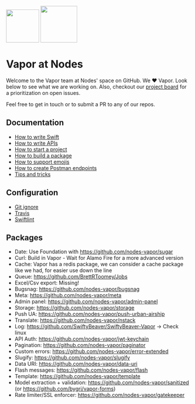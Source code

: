 <img src="https://raw.githubusercontent.com/nodes-vapor/readme/master/Assets/nodeslogo.png" width="90"/> <img src="https://raw.githubusercontent.com/nodes-vapor/readme/master/Assets/vaporlogo.png" width="100"/>

# Vapor at Nodes

Welcome to the Vapor team at Nodes' space on GitHub. We ❤️ Vapor. Look below to see what we are working on. Also, checkout our [project board](https://github.com/nodes-vapor/readme/projects/1) for a prioritization on open issues.

Feel free to get in touch or to submit a PR to any of our repos.

## Documentation

- [How to write Swift](https://github.com/nodes-vapor/readme/blob/master/Documentation/guide-how-to-write-swift.md)
- [How to write APIs](https://github.com/nodes-vapor/readme/blob/master/Documentation/how-to-write-apis.md)
- [How to start a project](https://github.com/nodes-vapor/readme/blob/master/Documentation/how-to-start-a-project.md)
- [How to build a package](https://github.com/nodes-vapor/readme/blob/master/Documentation/how-to-build-a-package.md)
- [How to support emojis](https://github.com/nodes-vapor/readme/blob/master/Documentation/how-to-support-emojis.md)
- [How to create Postman endpoints](https://github.com/nodes-vapor/readme/blob/master/Documentation/how-to-create-postman-endpoints.md)
- [Tips and tricks](https://github.com/nodes-vapor/readme/blob/master/Documentation/tips-and-tricks.md)

## Configuration

- [Git ignore](https://github.com/nodes-vapor/readme/blob/master/Configuration/.gitignore)
- [Travis](https://github.com/nodes-vapor/readme/blob/master/Configuration/.travis.yml)
- [Swiftlint](https://github.com/nodes-vapor/readme/blob/master/Configuration/.swiftlint.yml)

## Packages

- Date: Use Foundation with https://github.com/nodes-vapor/sugar
- Curl: Build in Vapor - Wait for Alamo Fire for a more advanced version
- Cache: Vapor has a redis package, we can consider a cache package like we had, for easier use down the line
- Queue: https://github.com/BrettRToomey/Jobs
- Excel/Csv export: Missing!
- Bugsnag: https://github.com/nodes-vapor/bugsnag
- Meta: https://github.com/nodes-vapor/meta
- Admin panel: https://github.com/nodes-vapor/admin-panel
- Storage: https://github.com/nodes-vapor/storage
- Push UA: https://github.com/nodes-vapor/push-urban-airship
- Translate: https://github.com/nodes-vapor/nstack
- Log: https://github.com/SwiftyBeaver/SwiftyBeaver-Vapor -> Check linux
- API Auth: https://github.com/nodes-vapor/jwt-keychain
- Pagination: https://github.com/nodes-vapor/paginator
- Custom errors: https://github.com/nodes-vapor/error-extended
- Slugify: https://github.com/nodes-vapor/slugify
- Data URI: https://github.com/nodes-vapor/data-uri
- Flash messages: https://github.com/nodes-vapor/flash
- Template: https://github.com/nodes-vapor/template
- Model extraction + validation: https://github.com/nodes-vapor/sanitized (or https://github.com/bygri/vapor-forms)
- Rate limiter/SSL enforcer: https://github.com/nodes-vapor/gatekeeper
